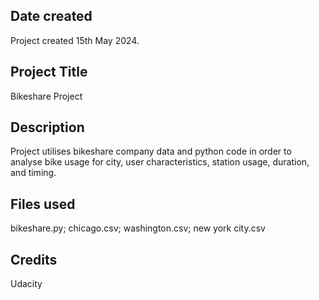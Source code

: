 ## Date created

Project created 15th May 2024.

## Project Title

Bikeshare Project

## Description

Project utilises bikeshare company data and python code in order to analyse bike usage for city, user characteristics, station usage, duration, and timing.

## Files used

bikeshare.py; chicago.csv; washington.csv; new york city.csv

## Credits

Udacity
